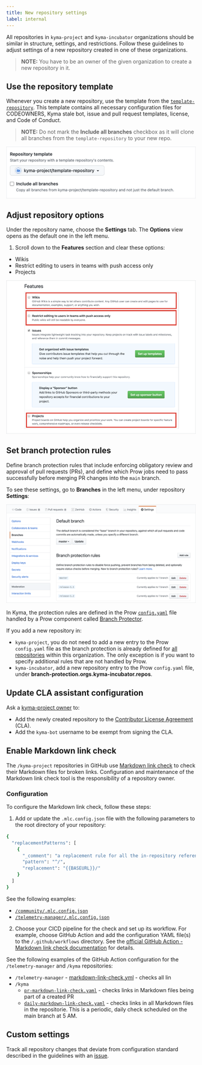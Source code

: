 ```yaml
---
title: New repository settings
label: internal
---
```


All repositories in `kyma-project` and `kyma-incubator` organizations should be similar in structure, settings, and restrictions. Follow these guidelines to adjust settings of a new repository created in one of these organizations.

> **NOTE:** You have to be an owner of the given organization to create a new repository in it.

## Use the repository template

Whenever you create a new repository, use the template from the [`template-repository`](https://github.com/kyma-project/template-repository). This template contains all necessary configuration files for CODEOWNERS, Kyma stale bot, issue and pull request templates, license, and Code of Conduct.

> **NOTE:** Do not mark the **Include all branches** checkbox as it will clone all branches from the `template-repository` to your new repo.

![Template](./assets/template.png)

## Adjust repository options

Under the repository name, choose the **Settings** tab. The **Options** view opens as the default one in the left menu.

1. Scroll down to the **Features** section and clear these options:
- Wikis
- Restrict editing to users in teams with push access only
- Projects

![Features](./assets/features.png)

## Set branch protection rules

Define branch protection rules that include enforcing obligatory review and approval of pull requests (PRs), and define which Prow jobs need to pass successfully before merging PR changes into the `main` branch.

To see these settings, go to **Branches** in the left menu, under repository **Settings**:

![Branch protection rules](./assets/branch-protection-rules.png)

In Kyma, the protection rules are defined in the Prow [`config.yaml`](https://github.com/kyma-project/test-infra/blob/main/prow/config.yaml) file handled by a Prow component called [Branch Protector](https://github.com/kyma-project/test-infra/blob/main/docs/prow/prow-architecture.md#branch-protector).

If you add a new repository in:
- `kyma-project`, you do not need to add a new entry to the Prow `config.yaml` file as the branch protection is already defined for [all repositories](https://github.com/kyma-project/test-infra/blob/main/prow/config.yaml#L380) within this organization. The only exception is if you want to specify additional rules that are not handled by Prow.
- `kyma-incubator`, add a new repository entry to the Prow `config.yaml` file, under **branch-protection.orgs.kyma-incubator.repos**.

## Update CLA assistant configuration

Ask a [kyma-project owner](https://github.com/orgs/kyma-project/people) to:
- Add the newly created repository to the [Contributor License Agreement](https://cla-assistant.io/) (CLA).
- Add the `kyma-bot` username to be exempt from signing the CLA.

## Enable Markdown link check

The `/kyma-project` repositories in GitHub use [Markdown link check](https://github.com/tcort/markdown-link-check) to check their Markdown files for broken links. Configuration and maintenance of the Markdown link check tool is the responsibility of a repository owner.

### Configuration

To configure the Markdown link check, follow these steps:

1. Add or update the `.mlc.config.json` file with the following parameters to the root directory of your repository:

  ```bash
  {
    "replacementPatterns": [
      {
        "_comment": "a replacement rule for all the in-repository references",
        "pattern": "^/",
        "replacement": "{{BASEURL}}/"
      }
    ]
  }
  ```

  See the following examples:
  
  - [`/community/.mlc.config.json`](https://github.com/kyma-project/community/blob/main/.mlc.config.)
  - [`/telemetry-manager/.mlc.config.json`](https://github.com/kyma-project/telemetry-manager/blob/main/.mlc.config.json)

2. Choose your CICD pipeline for the check and set up its workflow. For example, choose GitHub Action and add the configuration YAML file(s) to the `/.github/workflows` directory. See the [official GitHub Action - Markdown link check documentation](https://github.com/marketplace/actions/markdown-link-check) for details.

  See the following examples of the GitHub Action configuration for the `/telemetry-manager` and `/kyma` repositories:

  -  `/telemetry-manager`
    - [markdown-link-check.yml](https://github.com/kyma-project/telemetry-manager/blob/main/.github/workflows/markdown-link-check.yml) - checks all lin
  - `/kyma`
     - [`pr-markdown-link-check.yaml`](https://github.com/kyma-project/kyma/blob/main/.github/workflows/pr-markdown-link-check.yaml) - checks links in Markdown files being part of a created PR
     - [`daily-markdown-link-check.yaml`](https://github.com/kyma-project/kyma/blob/main/.github/workflows/daily-markdown-link-check.yaml) - checks links in all Markdown files in the repositorie. This is a periodic, daily check scheduled on the main branch at 5 AM.

## Custom settings

Track all repository changes that deviate from configuration standard described in the guidelines with an [issue](https://github.tools.sap/kyma/test-infra/issues/new?assignees=&labels=config-change&template=bug_report.md&title=).
